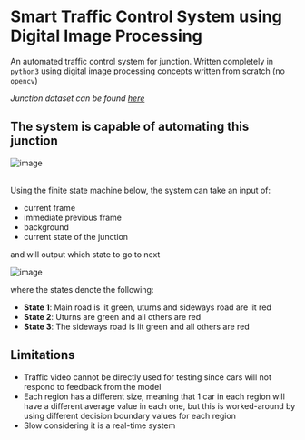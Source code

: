 # Smart Traffic Control System using Digital Image Processing
An automated traffic control system for junction. Written completely in `python3` using digital image processing concepts written from scratch (no `opencv`)

<i>Junction dataset can be found [here](https://personal.ie.cuhk.edu.hk/~ccloy/downloads_qmul_junction.html)</i>

## The system is capable of automating this junction
![image](https://github.com/Ali-Amin/smart-traffic-system-using-dip/blob/master/assets/frame3.png)

<br>
Using the finite state machine below, the system can take an input of:
<br>

- current frame
- immediate previous frame
- background
- current state of the junction

and will output which state to go to next

![image](https://github.com/Ali-Amin/smart-traffic-system-using-dip/blob/master/assets/fsm_diagram.png)

where the states denote the following:
- <b>State 1</b>: Main road is lit green, uturns and sideways road are lit red
- <b>State 2</b>: Uturns are green and all others are red</b>
- <b>State 3</b>: The sideways road is lit green and all others are red</b>

## Limitations
- Traffic video cannot be directly used for testing since cars will not respond to feedback from the model
- Each region has a different size, meaning that 1 car in each region will have a different average value in each one, but this is worked-around by using different decision boundary values for each region
- Slow considering it is a real-time system
